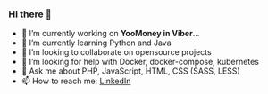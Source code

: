### Hi there 👋

<!--
**tonchik-tm/tonchik-tm** is a ✨ _special_ ✨ repository because its `README.md` (this file) appears on your GitHub profile.

Here are some ideas to get you started:

- 🔭 I’m currently working on ...
- 🌱 I’m currently learning ...
- 👯 I’m looking to collaborate on ...
- 🤔 I’m looking for help with ...
- 💬 Ask me about ...
- 📫 How to reach me: ...
- 😄 Pronouns: ...
- ⚡ Fun fact: ...
- Test
-->

- 🔭 I’m currently working on **YooMoney in Viber**...
- 🌱 I’m currently learning Python and Java
- 👯 I’m looking to collaborate on opensource projects
- 🤔 I’m looking for help with Docker, docker-compose, kubernetes
- 💬 Ask me about PHP, JavaScript, HTML, CSS (SASS, LESS)
- 📫 How to reach me: [LinkedIn](https://www.linkedin.com/in/tonchik/)

